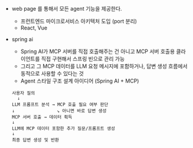 


- web page 를 통해서 모든 agent 기능을 제공한다. 
  - 프런트엔드 마이크로서비스 아키텍처 도입 (port 분리)
  - React, Vue


- spring ai
  - Spring AI가 MCP 서버를 직접 호출해주는 건 아니고 MCP 서버 호출용 클라이언트를 직접 구현해서 스프링 빈으로 관리 가능
  - 그리고 그 MCP 데이터를 LLM 요청 메시지에 포함하거나, 답변 생성 흐름에서 동적으로 사용할 수 있다는 것
  - Agent 스타일 구조 설계 아이디어 (Spring AI + MCP)
  ```text
  사용자 질의
    ↓
  LLM 프롬프트 분석 → MCP 호출 필요 여부 판단
  ↓                ↘ 아니면 바로 답변 생성
  MCP 서버 호출 → 데이터 획득
  ↓
  LLM에 MCP 데이터 포함한 추가 질문/프롬프트 생성
  ↓
  최종 답변 생성 및 반환
  ```

  